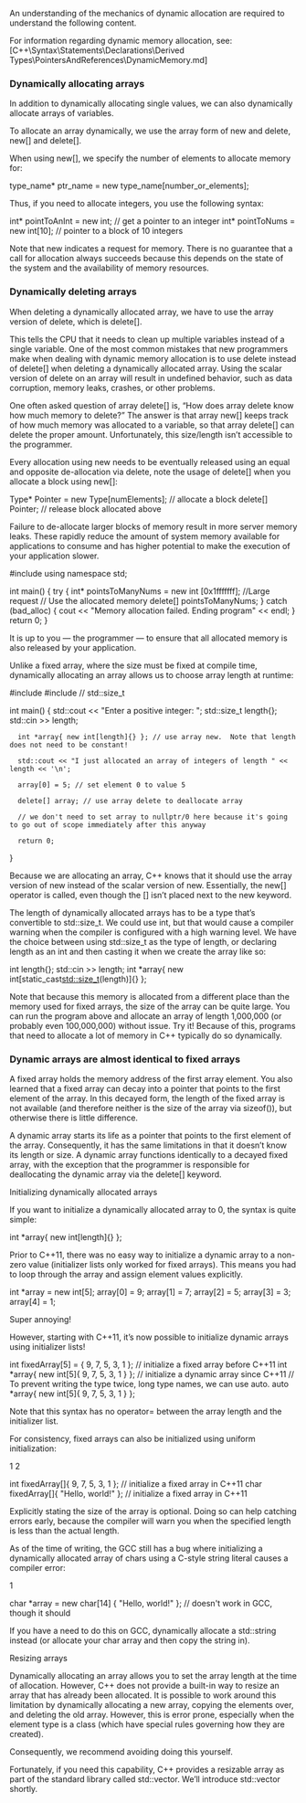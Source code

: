 An understanding of the mechanics of dynamic allocation are required to understand the following content.

For information regarding dynamic memory allocation, see:
[C++\Syntax\Statements\Declarations\Derived Types\PointersAndReferences\DynamicMemory.md]



### Dynamically allocating arrays

In addition to dynamically allocating single values, we can also dynamically allocate arrays of variables.

To allocate an array dynamically, we use the array form of new and delete, new[] and delete[].

When using new[], we specify the number of elements to allocate memory for:

  type_name* ptr_name = new type_name[number_or_elements];

Thus, if you need to allocate integers, you use the following syntax:

int* pointToAnInt = new int;      // get a pointer to an integer
int* pointToNums = new int[10];   // pointer to a block of 10 integers

Note that new indicates a request for memory. There is no guarantee that a call for allocation always succeeds because this depends on the state of the system and the availability of memory resources.



### Dynamically deleting arrays

When deleting a dynamically allocated array, we have to use the array version of delete, which is delete[].

This tells the CPU that it needs to clean up multiple variables instead of a single variable. One of the most common mistakes that new programmers make when dealing with dynamic memory allocation is to use delete instead of delete[] when deleting a dynamically allocated array. Using the scalar version of delete on an array will result in undefined behavior, such as data corruption, memory leaks, crashes, or other problems.

One often asked question of array delete[] is, “How does array delete know how much memory to delete?” The answer is that array new[] keeps track of how much memory was allocated to a variable, so that array delete[] can delete the proper amount. Unfortunately, this size/length isn’t accessible to the programmer.

Every allocation using new needs to be eventually released using an equal and opposite de-allocation via delete, note the usage of delete[] when you allocate a block using new[]:

  Type* Pointer = new Type[numElements]; // allocate a block
  delete[] Pointer; // release block allocated above

Failure to de-allocate larger blocks of memory result in more server memory leaks. These rapidly reduce the amount of system memory available for applications to consume and has higher potential to make the execution of your application slower.

  #include <iostream>
  using namespace std;

  int main()
  {
    try
    {
      int* pointsToManyNums = new int [0x1fffffff]; //Large request
      // Use the allocated memory
      delete[] pointsToManyNums;
    }
    catch (bad_alloc)
    {
      cout << "Memory allocation failed. Ending program" << endl;
    }
    return 0;
  }

It is up to you — the programmer — to ensure that all allocated memory is also released by your application.

Unlike a fixed array, where the size must be fixed at compile time, dynamically allocating an array allows us to choose array length at runtime:

  #include <iostream>
  #include <cstddef> // std::size_t

  int main()
  {
      std::cout << "Enter a positive integer: ";
      std::size_t length{};
      std::cin >> length;

      int *array{ new int[length]{} }; // use array new.  Note that length does not need to be constant!

      std::cout << "I just allocated an array of integers of length " << length << '\n';

      array[0] = 5; // set element 0 to value 5

      delete[] array; // use array delete to deallocate array

      // we don't need to set array to nullptr/0 here because it's going to go out of scope immediately after this anyway

      return 0;
  }

Because we are allocating an array, C++ knows that it should use the array version of new instead of the scalar version of new. Essentially, the new[] operator is called, even though the [] isn’t placed next to the new keyword.

The length of dynamically allocated arrays has to be a type that’s convertible to std::size_t. We could use int, but that would cause a compiler warning when the compiler is configured with a high warning level. We have the choice between using std::size_t as the type of length, or declaring length as an int and then casting it when we create the array like so:

  int length{};
  std::cin >> length;
  int *array{ new int[static_cast<std::size_t>(length)]{} };

Note that because this memory is allocated from a different place than the memory used for fixed arrays, the size of the array can be quite large. You can run the program above and allocate an array of length 1,000,000 (or probably even 100,000,000) without issue. Try it! Because of this, programs that need to allocate a lot of memory in C++ typically do so dynamically.



### Dynamic arrays are almost identical to fixed arrays

A fixed array holds the memory address of the first array element. You also learned that a fixed array can decay into a pointer that points to the first element of the array. In this decayed form, the length of the fixed array is not available (and therefore neither is the size of the array via sizeof()), but otherwise there is little difference.

A dynamic array starts its life as a pointer that points to the first element of the array. Consequently, it has the same limitations in that it doesn’t know its length or size. A dynamic array functions identically to a decayed fixed array, with the exception that the programmer is responsible for deallocating the dynamic array via the delete[] keyword.

Initializing dynamically allocated arrays

If you want to initialize a dynamically allocated array to 0, the syntax is quite simple:

  int *array{ new int[length]{} };

Prior to C++11, there was no easy way to initialize a dynamic array to a non-zero value (initializer lists only worked for fixed arrays). This means you had to loop through the array and assign element values explicitly.

  int *array = new int[5];
  array[0] = 9;
  array[1] = 7;
  array[2] = 5;
  array[3] = 3;
  array[4] = 1;

Super annoying!

However, starting with C++11, it’s now possible to initialize dynamic arrays using initializer lists!

  int fixedArray[5] = { 9, 7, 5, 3, 1 }; // initialize a fixed array before C++11
  int *array{ new int[5]{ 9, 7, 5, 3, 1 } }; // initialize a dynamic array since C++11
  // To prevent writing the type twice, long type names, we can use auto.
  auto *array{ new int[5]{ 9, 7, 5, 3, 1 } };

Note that this syntax has no operator= between the array length and the initializer list.

For consistency, fixed arrays can also be initialized using uniform initialization:

1
2

int fixedArray[]{ 9, 7, 5, 3, 1 }; // initialize a fixed array in C++11
char fixedArray[]{ "Hello, world!" }; // initialize a fixed array in C++11

Explicitly stating the size of the array is optional. Doing so can help catching errors early, because the compiler will warn you when the specified length is less than the actual length.

As of the time of writing, the GCC still has a bug where initializing a dynamically allocated array of chars using a C-style string literal causes a compiler error:

1

char *array = new char[14] { "Hello, world!" }; // doesn't work in GCC, though it should

If you have a need to do this on GCC, dynamically allocate a std::string instead (or allocate your char array and then copy the string in).

Resizing arrays

Dynamically allocating an array allows you to set the array length at the time of allocation. However, C++ does not provide a built-in way to resize an array that has already been allocated. It is possible to work around this limitation by dynamically allocating a new array, copying the elements over, and deleting the old array. However, this is error prone, especially when the element type is a class (which have special rules governing how they are created).

Consequently, we recommend avoiding doing this yourself.

Fortunately, if you need this capability, C++ provides a resizable array as part of the standard library called std::vector. We’ll introduce std::vector shortly.
